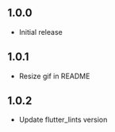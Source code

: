 ## 1.0.0

* Initial release

## 1.0.1

* Resize gif in README

## 1.0.2

* Update flutter_lints version
